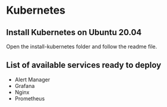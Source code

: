 # Kubernetes

## Install Kubernetes on Ubuntu 20.04

Open the install-kubernetes folder and follow the readme file.

## List of available services ready to deploy

- Alert Manager
- Grafana
- Nginx
- Prometheus
